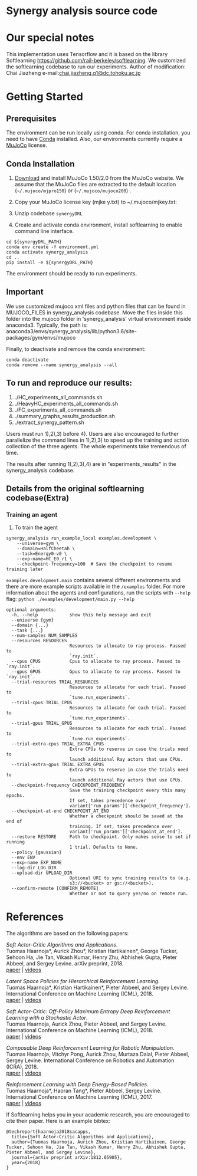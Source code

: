 # Synergy analysis source code

# Our special notes
This implementation uses Tensorflow and it is based on the library Softlearning  https://github.com/rail-berkeley/softlearning.
We customized the softlearning codebase to run our experiments.
Author of modification: Chai Jiazheng e-mail:chai.jiazheng.q1@dc.tohoku.ac.jp

# Getting Started

## Prerequisites

The environment can be run locally using conda. For conda installation, you need to have [Conda](https://conda.io/docs/user-guide/install/index.html) installed. Also, our environments currently require a [MuJoCo](https://www.roboti.us/license.html) license.

## Conda Installation

1. [Download](https://www.roboti.us/index.html) and install MuJoCo 1.50/2.0 from the MuJoCo website. We assume that the MuJoCo files are extracted to the default location (`~/.mujoco/mjpro150`) or (`~/.mujoco/mujoco200`) .

2. Copy your MuJoCo license key (mjke
y.txt) to ~/.mujoco/mjkey.txt:

3. Unzip codebase `synergyDRL`

4. Create and activate conda environment, install softlearning to enable command line interface.
```
cd ${synergyDRL_PATH}
conda env create -f environment.yml
conda activate synergy_analysis
cd ..
pip install -e ${synergyDRL_PATH}
```

The environment should be ready to run experiments. 
## Important
We use customized mujoco xml files and python files that can be found in MUJOCO_FILES in synergy_analysis codebase. 
Move the files inside this folder into the mujoco folder in 'synergy_analysis' virtual environment inside anaconda3.
Typically, the path is:
anaconda3/envs/synergy_analysis/lib/python3.6/site-packages/gym/envs/mujoco


Finally, to deactivate and remove the conda environment:
```
conda deactivate
conda remove --name synergy_analysis --all
```

## To run and reproduce our results:
1) ./HC_experiments_all_commands.sh
2) ./HeavyHC_experiments_all_commands.sh
3) ./FC_experiments_all_commands.sh
4) ./summary_graphs_results_production.sh
5) ./extract_synergy_pattern.sh

Users must run 1),2),3) before 4). Users are also encouraged to further parallelize the command lines in 1),2),3) to speed up the training and action collection of the three agents. The whole experiments take tremendous of time.

The results after running 1),2),3),4) are in "experiments_results" in the synergy_analysis codebase.



## Details from the original softlearning codebase(Extra)
### Training an agent
1. To train the agent
```
synergy_analysis run_example_local examples.development \
    --universe=gym \
    --domain=HalfCheetah \
    --task=Energy0-v0 \
    --exp-name=HC_E0_r1 \
    --checkpoint-frequency=100  # Save the checkpoint to resume training later
```


`examples.development.main` contains several different environments and there are more example scripts available in the  `/examples` folder. For more information about the agents and configurations, run the scripts with `--help` flag: `python ./examples/development/main.py --help`
```
optional arguments:
  -h, --help            show this help message and exit
  --universe {gym}
  --domain {...}
  --task {...}
  --num-samples NUM_SAMPLES
  --resources RESOURCES
                        Resources to allocate to ray process. Passed to
                        `ray.init`.
  --cpus CPUS           Cpus to allocate to ray process. Passed to `ray.init`.
  --gpus GPUS           Gpus to allocate to ray process. Passed to `ray.init`.
  --trial-resources TRIAL_RESOURCES
                        Resources to allocate for each trial. Passed to
                        `tune.run_experiments`.
  --trial-cpus TRIAL_CPUS
                        Resources to allocate for each trial. Passed to
                        `tune.run_experiments`.
  --trial-gpus TRIAL_GPUS
                        Resources to allocate for each trial. Passed to
                        `tune.run_experiments`.
  --trial-extra-cpus TRIAL_EXTRA_CPUS
                        Extra CPUs to reserve in case the trials need to
                        launch additional Ray actors that use CPUs.
  --trial-extra-gpus TRIAL_EXTRA_GPUS
                        Extra GPUs to reserve in case the trials need to
                        launch additional Ray actors that use GPUs.
  --checkpoint-frequency CHECKPOINT_FREQUENCY
                        Save the training checkpoint every this many epochs.
                        If set, takes precedence over
                        variant['run_params']['checkpoint_frequency'].
  --checkpoint-at-end CHECKPOINT_AT_END
                        Whether a checkpoint should be saved at the end of
                        training. If set, takes precedence over
                        variant['run_params']['checkpoint_at_end'].
  --restore RESTORE     Path to checkpoint. Only makes sense to set if running
                        1 trial. Defaults to None.
  --policy {gaussian}
  --env ENV
  --exp-name EXP_NAME
  --log-dir LOG_DIR
  --upload-dir UPLOAD_DIR
                        Optional URI to sync training results to (e.g.
                        s3://<bucket> or gs://<bucket>).
  --confirm-remote [CONFIRM_REMOTE]
                        Whether or not to query yes/no on remote run.
```


# References
The algorithms are based on the following papers:

*Soft Actor-Critic Algorithms and Applications*.</br>
Tuomas Haarnoja*, Aurick Zhou*, Kristian Hartikainen*, George Tucker, Sehoon Ha, Jie Tan, Vikash Kumar, Henry Zhu, Abhishek Gupta, Pieter Abbeel, and Sergey Levine.
arXiv preprint, 2018.</br>
[paper](https://arxiv.org/abs/1812.05905)  |  [videos](https://sites.google.com/view/sac-and-applications)

*Latent Space Policies for Hierarchical Reinforcement Learning*.</br>
Tuomas Haarnoja*, Kristian Hartikainen*, Pieter Abbeel, and Sergey Levine.
International Conference on Machine Learning (ICML), 2018.</br>
[paper](https://arxiv.org/abs/1804.02808) | [videos](https://sites.google.com/view/latent-space-deep-rl)

*Soft Actor-Critic: Off-Policy Maximum Entropy Deep Reinforcement Learning with a Stochastic Actor*.</br>
Tuomas Haarnoja, Aurick Zhou, Pieter Abbeel, and Sergey Levine.
International Conference on Machine Learning (ICML), 2018.</br>
[paper](https://arxiv.org/abs/1801.01290) | [videos](https://sites.google.com/view/soft-actor-critic)

*Composable Deep Reinforcement Learning for Robotic Manipulation*.</br>
Tuomas Haarnoja, Vitchyr Pong, Aurick Zhou, Murtaza Dalal, Pieter Abbeel, Sergey Levine.
International Conference on Robotics and Automation (ICRA), 2018.</br>
[paper](https://arxiv.org/abs/1803.06773) | [videos](https://sites.google.com/view/composing-real-world-policies)

*Reinforcement Learning with Deep Energy-Based Policies*.</br>
Tuomas Haarnoja*, Haoran Tang*, Pieter Abbeel, Sergey Levine.
International Conference on Machine Learning (ICML), 2017.</br>
[paper](https://arxiv.org/abs/1702.08165) | [videos](https://sites.google.com/view/softqlearning/home)

If Softlearning helps you in your academic research, you are encouraged to cite their paper. Here is an example bibtex:
```
@techreport{haarnoja2018sacapps,
  title={Soft Actor-Critic Algorithms and Applications},
  author={Tuomas Haarnoja, Aurick Zhou, Kristian Hartikainen, George Tucker, Sehoon Ha, Jie Tan, Vikash Kumar, Henry Zhu, Abhishek Gupta, Pieter Abbeel, and Sergey Levine},
  journal={arXiv preprint arXiv:1812.05905},
  year={2018}
}
```
